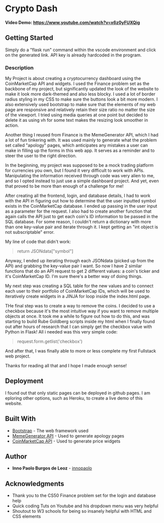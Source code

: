 # Crypto Dash
#### Video Demo:  <https://www.youtube.com/watch?v=x6z0yFUXQig>

## Getting Started

Simply do a "flask run" command within the vscode environment and click on the generated link. API key is already hardcoded in the program.

### Description

My Project is about creating a cryptocurrency dashboard using the CoinMarketCap API and widgets. I used the Finance problem set as the backbone of my project, but significantly updated the look of the website to make it look more dark-themed and also less blocky. I used a lot of border radius styling in my CSS to make sure the buttons look a bit more modern. I also extensively used bootstrap to make sure that the elements of my web page are responsive and relatively retain their size ratio no matter the size of the viewport. I tried using media queries at one point but decided to delete it as using vh for some text makes the resizing look smoother in action.

Another thing I reused from Finance is the MemeGenerator API, which I had a lot of fun tinkering with. It was used mainly to generate what the problem set called "apology" pages, which anticipates any mistakes a user can make in filling up the forms in this web app. It serves as a reminder and to steer the user to the right direction.

In the beginning, my project was supposed to be a mock trading platform for currencies you own, but I found it very difficult to work with APIs. Manipulating the information received through code was very alien to me, and so I opted instead to just use a simple dashboard project. And yet, even that proved to be more than enough of a challenge for me!

After creating all the frontend, login, and database details, I had to work with the API in figuring out how to determine that the user inputted symbol exists in the CoinMarketCap database. I ended up passing in the user input as a parameter for the request. I also had to create another function that again calls the API just to get each coin's ID information to be passed in the SQL database. For some reason, I couldn't return a dictionary with more than one key-value pair and iterate through it. I kept getting an "int object is not subscriptable" error.

My line of code that didn't work:

>return JSONdata["symbol"]

Anyway, I ended up iterating through each JSONdata (picked up from the API) and grabbing the key-value pair I want. So now I have 2 similar functions that do an API request to get 2 different values: a coin's ticker and it's CoinMarketCap ID. I'm sure there's a better way of doing things.

My next step was creating a SQL table for the new values and to connect each user to their portfolio of CoinMarketCap IDs, which will be used to iteratively create widgets in a JINJA for loop inside the index.html page.

THe final step was to create a way to remove the coins. I decided to use a checkbox because it's the most intuitive way if you want to remove multiple objects at once. It took me a while to figure out how to do this, and was starting to build Rube Goldberg scripts inside my html when I finally found out after hours of research that I can simply get the checkbox value with Python in Flask! All i needed was this very simple code:

>request.form.getlist('checkbox')

And after that, I was finally able to more or less complete my first Fullstack web project.

Thanks for reading all that and I hope I made enough sense!

## Deployment

I found out that only static pages can be deployed in github pages. I am eploring other options, such as Heroku, to create a live demo of this website.

## Built With

* [Bootstrap](https://getbootstrap.com/) - The web framework used
* [MemeGenerator API](https://memegen.link/) - Used to generate apology pages
* [CoinMarketCap API](https://coinmarketcap.com/api/) - Used to generate price widgets


## Author

* **Inno Paolo Burgos de Leoz** - [innopaolo](https://github.com/innopaolo)

## Acknowledgments

* Thank you to the CS50 Finance problem set for the login and database help
* Quick coding Tuts on Youtube and his dropdown menu was very helpful
* Shoutout to W3 schools for being so insanely helpful with HTML and CSS elements